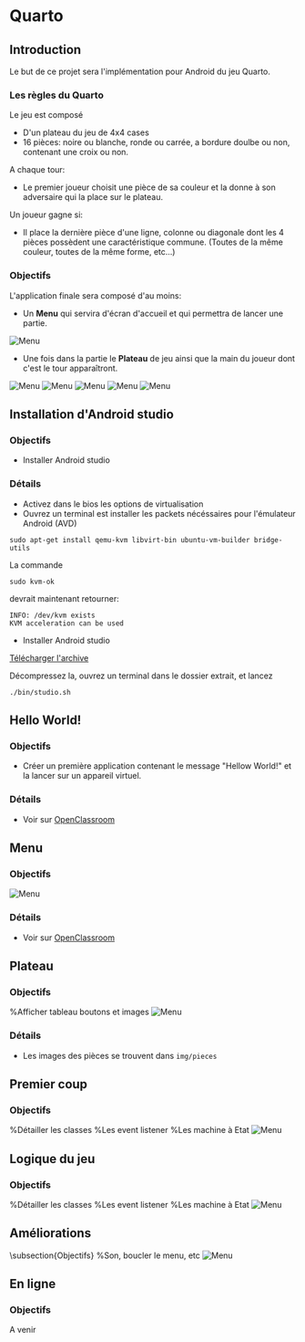 # Quarto

## Introduction

Le but de ce projet sera l'implémentation pour Android du jeu Quarto.

### Les règles du Quarto

Le jeu est composé

 * D'un plateau du jeu de 4x4 cases
 * 16 pièces: noire ou blanche, ronde ou carrée, a bordure doulbe ou non, contenant une croix ou non.

A chaque tour:

 * Le premier joueur choisit une pièce de sa couleur et la donne à son adversaire qui la place sur le plateau.

Un joueur gagne si:

 * Il place la dernière pièce d'une ligne, colonne ou diagonale dont les 4 pièces possèdent une caractéristique commune. (Toutes de la même couleur, toutes de la même forme, etc...) 

### Objectifs

L'application finale sera composé d'au moins:

 * Un **Menu** qui servira d'écran d'accueil et qui permettra de lancer une partie.

![Menu](img/doc/Menu.png)

 * Une fois dans la partie le **Plateau** de jeu ainsi que la main du joueur dont c'est le tour apparaîtront.

![Menu](img/doc/Debut.png)
![Menu](img/doc/Pick.png)
![Menu](img/doc/Place.png)
![Menu](img/doc/Coup.png)
![Menu](img/doc/Fin.png)



## Installation d'Android studio

### Objectifs

 * Installer Android studio

### Détails

 * Activez dans le bios les options de virtualisation
 * Ouvrez un terminal est installer les packets nécéssaires pour l'émulateur Android (AVD)
```
sudo apt-get install qemu-kvm libvirt-bin ubuntu-vm-builder bridge-utils
```
La commande

```
sudo kvm-ok
```
devrait maintenant retourner:
```
INFO: /dev/kvm exists
KVM acceleration can be used
```
 * Installer Android studio

[Télécharger l'archive](https://developer.android.com/studio/index.html)

Décompressez la, ouvrez un terminal dans le dossier extrait, et lancez
```
./bin/studio.sh
```


## Hello World!

### Objectifs

 * Créer un première application contenant le message "Hellow World!" et la lancer sur un appareil virtuel.

### Détails

 * Voir sur [OpenClassroom](https://openclassrooms.com/courses/developpez-une-application-pour-android/)

## Menu

### Objectifs
![Menu](img/doc/Menu.png)

### Détails

 * Voir sur [OpenClassroom](https://openclassrooms.com/courses/developpez-une-application-pour-android/)


## Plateau
### Objectifs
%Afficher tableau boutons et images
![Menu](img/doc/Debut.png)

### Détails

 * Les images des pièces se trouvent dans `img/pieces`

## Premier coup

### Objectifs
%Détailler les classes
%Les event listener
%Les machine à Etat
![Menu](img/doc/Pick.png)


## Logique du jeu
### Objectifs
%Détailler les classes
%Les event listener
%Les machine à Etat
![Menu](img/doc/Coup.png)

## Améliorations
\subsection{Objectifs}
%Son, boucler le menu, etc
![Menu](img/doc/Fin.png)

## En ligne
### Objectifs

A venir



